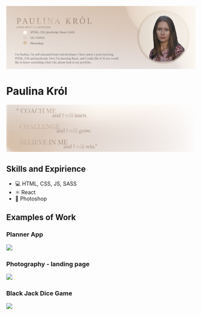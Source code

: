 ![I am GitHub Readme Generator's creator](https://github.com/paukrol/paukrol/blob/main/banner_git.jpg)


# Paulina Król
<img src="https://github.com/paukrol/paukrol/blob/main/banner-git-about.jpg">

## Skills and Expirience 
* 💻 HTML, CSS, JS, SASS
* ⚛ React
* 📱 Photoshop

## Examples of Work
### Planner App
<a href="https://planner-pauprenses.netlify.app"><img src="https://github.com/paukrol/paukrol/blob/main/planner-app-gif-high.gif" width="500"></a>
### Photography - landing page
<a href="https://photography-pauprenses.netlify.app/"><img src="https://github.com/paukrol/paukrol/blob/main/photography-gif.gif" width="500"></a>
### Black Jack Dice Game 
<a href="https://blackjack-game-pauprenses.netlify.app/"><img src="https://github.com/paukrol/paukrol/blob/main/blackjack%20gif.gif" width="500"></a>
